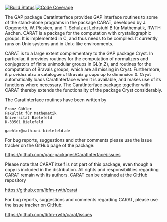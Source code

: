 [![Build Status](https://github.com/gap-packages/CaratInterface/actions/workflows/CI.yml/badge.svg)](https://github.com/gap-packages/CaratInterface/actions/workflows/CI.yml)
[![Code Coverage](https://codecov.io/github/gap-packages/CaratInterface/coverage.svg)](https://codecov.io/gh/gap-packages/CaratInterface)

The GAP package CaratInterface provides GAP interface routines to
some of the stand-alone programs in the package CARAT, developed
by J. Opgenorth, W. Plesken, and  T. Schulz at Lehrstuhl B für
Mathematik, RWTH Aachen. CARAT is a package for the computation
with crystallographic groups. It is implemented in C, and thus needs
to be compiled. It currently runs on Unix systems and in Unix-like
environments.

CARAT is to a large extent complementary to the GAP package Cryst.
In particular, it provides routines for the computation of
normalizers and conjugators of finite unimodular groups in GL(n,Z),
and routines for the computation of Bravais groups, which are all
missing in Cryst. Furthermore, it provides also a catalogue of
Bravais groups up to dimension 6. Cryst automatically loads
CaratInterface when it is available, and makes use of its functions
where necessary. The CaratInterface package together with CARAT
thereby extends the functionality of the package Cryst considerably.

The CaratInterface routines have been written by

    Franz Gähler
    Fakultät für Mathematik 
    Universität Bielefeld 
    D-33501 Bielefeld

    gaehler@math.uni-bielefeld.de

For bug reports, suggestions and other comments please use the issue
tracker on the GitHub page of the package:

https://github.com/gap-packages/CaratInterface/issues

Please note that CARAT itself is not part of this package, even though
a copy is included in the distribution. All rights and responsibilities
regarding CARAT remain with its authors. CARAT can be obtained at the
GitHub repository

https://github.com/lbfm-rwth/carat

For bug reports, suggestions and comments regarding CARAT, please use
the issue tracker on GitHub:

https://github.com/lbfm-rwth/carat/issues

